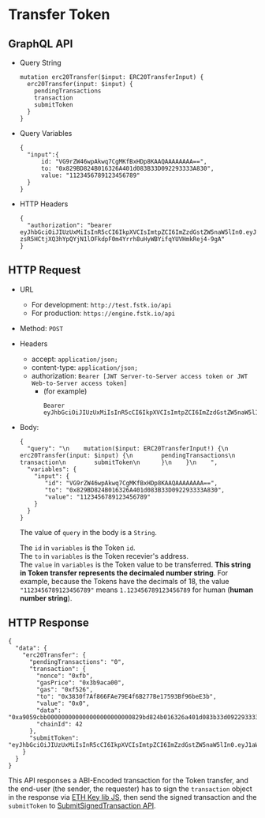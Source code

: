 
# Transfer Token

## GraphQL API
- Query String
  ```
  mutation erc20Transfer($input: ERC20TransferInput) {
    erc20Transfer(input: $input) {
      pendingTransactions
      transaction
      submitToken
    }
  }
  ```

- Query Variables
  ```
  {  
    "input":{  
        id: "VG9rZW46wpAkwq7CgMKfBxHDp8KAAQAAAAAAAA==",
        to: "0x829BD824B016326A401d083B33D092293333A830",
        value: "1123456789123456789"
    }
  }
  ```

- HTTP Headers
  ```
  {
    "authorization": "bearer eyJhbGciOiJIUzUxMiIsInR5cCI6IkpXVCIsImtpZCI6ImZzdGstZW5naW5lIn0.eyJ1aWQiOiLDr1xiw73Ch8KDSFx1MDAxMcOowo5awrvCqsOAXHUwMDAywrwmIiwiaWF0IjoxNTM4NTYyODAyLCJleHAiOjE1Mzg2NDkyMDIsImF1ZCI6InVybjpmc3RrOmVuZ2luZSIsImlzcyI6InVybjpmc3RrOmVuZ2luZSIsInN1YiI6InVybjpmc3RrOmVuZ2luZTphY2Nlc3NfdG9rZW4ifQ.sGfxYe16aRx_vmvzlRps_gcyTeQD-zsR5HCtjXQ3hYpQYjN1lOFkdpF0m4Yrrh8uHyWBYifqYUVHmkRej4-9gA"
  }
  ```

## HTTP Request
- URL
  - For development: `http://test.fstk.io/api`
  - For production: `https://engine.fstk.io/api`
- Method: `POST`
- Headers
  - accept: `application/json;`
  - content-type: `application/json;`
  - authorization: `Bearer [JWT Server-to-Server access token or JWT Web-to-Server access token]`
    - (for example)
      ```
      Bearer eyJhbGciOiJIUzUxMiIsInR5cCI6IkpXVCIsImtpZCI6ImZzdGstZW5naW5lIn0.eyJ1aWQiOiLDr1xiw73Ch8KDSFx1MDAxMcOowo5awrvCqsOAXHUwMDAywrwmIiwiaWF0IjoxNTM4NzA5MDM2LCJleHAiOjE1Mzg3OTU0MzYsImF1ZCI6InVybjpmc3RrOmVuZ2luZSIsImlzcyI6InVybjpmc3RrOmVuZ2luZSIsInN1YiI6InVybjpmc3RrOmVuZ2luZTphY2Nlc3NfdG9rZW4ifQ.msJZ61FHIkKtjUpDs4sx1Kk1rb9vdhus3ntUDj6rHNmsygiHTgOEMQFJMtVqtWqkNgrtRgGpngq8Rf47xTT53g
      ```

- Body:
  ```
  {  
    "query": "\n    mutation($input: ERC20TransferInput!) {\n      erc20Transfer(input: $input) {\n        pendingTransactions\n        transaction\n        submitToken\n      }\n    }\n    ",
    "variables": {  
      "input": {  
         "id": "VG9rZW46wpAkwq7CgMKfBxHDp8KAAQAAAAAAAA==",
         "to": "0x829BD824B016326A401d083B33D092293333A830",
         "value": "1123456789123456789"
      }
    }
  }
  ```

  The value of `query` in the body is a `String`. 

  The `id` in `variables` is the Token `id`.  
  The `to` in `variables` is the Token recevier's address.  
  The `value` in `variables` is the Token value to be transferred. **This string in Token transfer represents the decimaled number string**. For example, because the Tokens have the decimals of 18, the value `"1123456789123456789"` means `1.123456789123456789` for human (**human number string**).


## HTTP Response
```
{
  "data": {
    "erc20Transfer": {
      "pendingTransactions": "0",
      "transaction": {
        "nonce": "0xfb",
        "gasPrice": "0x3b9aca00",
        "gas": "0xf526",
        "to": "0x3830f7Af866FAe79E4f6B277Be17593Bf96beE3b",
        "value": "0x0",
        "data": "0xa9059cbb000000000000000000000000829bd824b016326a401d083b33d092293333a8300000000000000000000000000000000000000000000000000f9751ff54345f15",
        "chainId": 42
      },
      "submitToken": "eyJhbGciOiJIUzUxMiIsInR5cCI6IkpXVCIsImtpZCI6ImZzdGstZW5naW5lIn0.eyJ1aWQiOiLDpsKIc8KdXHUwMDEzw6JcdTAwMTHDqMKCwqBje0x0w6nCsCIsImFjdGlvbiI6ImVyYzIwVHJhbnNmZXIiLCJkYXRhIjoicVFXY3V3QUFBQUFBQUFBQUFBQUFBSUtiMkNTd0ZqSnFRQjBJT3pQUWtpa3pNNmd3QUFBQUFBQUFBQUFBQUFBQUFBQUFBQUFBQUFBQUFBQUFENWRSLzFRMFh4VT0iLCJpYXQiOjE1MzQ2OTMwNzIsImV4cCI6MTUzNDY5MzY3MiwiYXVkIjoidXJuOmZzdGs6ZW5naW5lIiwiaXNzIjoidXJuOmZzdGs6ZW5naW5lIiwic3ViIjoidXJuOmZzdGs6ZW5naW5lOnN1Ym1pdF90b2tlbiJ9.nGItBL3I7HLifsa3HZUIyPnX7NiH9YTgx2OcaZtfTV5xEUbJDpDQ0DJIWKgKl5M7f29guC7428iFPkyDTKFVXQ"
    }
  }
}
``` 


This API responses a ABI-Encoded transaction for the Token transfer, and the end-user (the sender, the requester) has to sign the `transaction` object in the response via [ETH Key lib JS](https://github.com/funderstoken/eth-key-lib-js), then send the signed transaction and the `submitToken` to [SubmitSignedTransaction API](https://github.com/funderstoken/module-api/tree/master/SubmitSignedTransaction).

